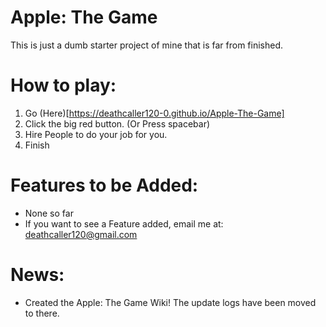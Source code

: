 # Apple: The Game
This is just a dumb starter project of mine that is far from finished.

# How to play:
1) Go (Here)[https://deathcaller120-0.github.io/Apple-The-Game]
2) Click the big red button. (Or Press spacebar)
3) Hire People to do your job for you.
4) Finish

# Features to be Added:
- None so far
- If you want to see a Feature added, email me at: deathcaller120@gmail.com

# News:
- Created the Apple: The Game Wiki! The update logs have been moved to there.
